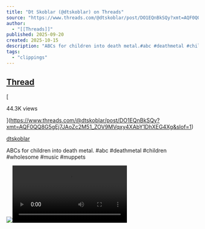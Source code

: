 ```yaml
---
title: "Dt Skoblar (@dtskoblar) on Threads"
source: "https://www.threads.com/@dtskoblar/post/DO1EQnBkSQy?xmt=AQF0QQ8G5gEj7JAoZc2M51_ZOV9MVqxy4XAbY1DhXEG4Xg&slof=1"
author:
  - "[[Threads]]"
published: 2025-09-20
created: 2025-10-15
description: "ABCs for children into death metal.#abc #deathmetal #children #wholesome  #music #muppets"
tags:
  - "clippings"
---
```

## [Thread](https://www.threads.com/@dtskoblar/post/DO1EQnBkSQy?xmt=AQF0QQ8G5gEj7JAoZc2M51_ZOV9MVqxy4XAbY1DhXEG4Xg&slof=1)

[

44.3K views

](https://www.threads.com/@dtskoblar/post/DO1EQnBkSQy?xmt=AQF0QQ8G5gEj7JAoZc2M51_ZOV9MVqxy4XAbY1DhXEG4Xg&slof=1)

[dtskoblar](https://www.threads.com/@dtskoblar)

ABCs for children into death metal. #abc #deathmetal #children #wholesome #music #muppets

![](https://scontent-lax3-2.cdninstagram.com/v/t51.2885-15/551258610_1868149277082960_8410371922648985507_n.jpg?stp=dst-jpg_e15_tt6&_nc_ht=scontent-lax3-2.cdninstagram.com&_nc_cat=100&_nc_oc=Q6cZ2QGuybvKnQheyH5oEf6h6tUPNva7qLCnCMOJZ2lMEhqLm5ZF7TrtJlqjiQqsfRZmRTY&_nc_ohc=1ATpsDRE6iAQ7kNvwHwFQrf&_nc_gid=gcJ1aKWr65NPI23QT4suAQ&edm=APs17CUBAAAA&ccb=7-5&oh=00_Afc6sz8CQZk1s6v3Ab5KM3Zfswv3np1GbunJJXppy6IK0Q&oe=68F5D521&_nc_sid=10d13b)<video xmlns="http://www.w3.org/1999/xhtml" src="https://scontent-lax3-2.cdninstagram.com/o1/v/t16/f2/m86/AQNytLIfDCX4S6sFkQGDv3XqI30ED4Ac5bbod7ljnwnPq8gEsvjfG7WbBI6wKn3II1K64xV8DI_BRM_cYF1oZUquniWmrJVNgLg-hHw.mp4?stp=dst-mp4&amp;efg=eyJxZV9ncm91cHMiOiJbXCJpZ193ZWJfZGVsaXZlcnlfdnRzX290ZlwiXSIsInZlbmNvZGVfdGFnIjoidnRzX3ZvZF91cmxnZW4uZmVlZC5jMi40ODAuYmFzZWxpbmUifQ&amp;_nc_cat=103&amp;vs=1322212656159040_428766445&amp;_nc_vs=HBksFQIYUmlnX3hwdl9yZWVsc19wZXJtYW5lbnRfc3JfcHJvZC80MTQwOTRCODFERkQxNkI3OEE4MDMyN0RDNDhCOTVBNl92aWRlb19kYXNoaW5pdC5tcDQVAALIARIAFQIYOnBhc3N0aHJvdWdoX2V2ZXJzdG9yZS9HTkRJdlNDQ1lkSlRMNU1FQUNCRzBWVXpWSGNLYnFfRUFBQUYVAgLIARIAKAAYABsAFQAAJqLKrNnThdc%2FFQIoAkMzLBdAauu2RaHKwRgSZGFzaF9iYXNlbGluZV8zX3YxEQB16gdlxJ4BAA%3D%3D&amp;ccb=9-4&amp;oh=00_AfdsV4iPN57uAG5PcpLrgenxkkEYVmeL2-KtlnxrDCAM_w&amp;oe=68F21694&amp;_nc_sid=10d13b"></video>

